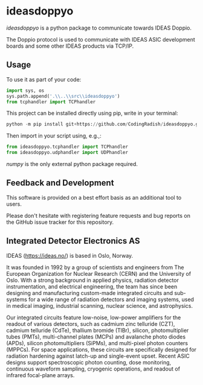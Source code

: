 # ideasdoppyo
_ideasdoppyo_ is a python package to communicate towards IDEAS Doppio.

The Doppio protocol is used to communicate with IDEAS ASIC development
boards and some other IDEAS products via TCP/IP.

## Usage

To use it as part of your code:

```python 
import sys, os
sys.path.append('.\\..\\src\\ideasdoppyo')
from tcphandler import TCPhandler
```

This project can be installed directly using pip, write in your terminal:
```python 
python -m pip install git+https://github.com/CodingRadish/ideasdoppyo.git
```

Then import in your script using, e.g.,:
```python 
from ideasdoppyo.tcphandler import TCPhandler
from ideasdoppyo.udphandler import UDPhandler
```

_numpy_ is the only external python package required.

## Feedback and Development

This software is provided on a best effort basis as an additional tool
to users.

Please don't hesitate with registering feature requests and bug reports on
the GitHub issue tracker for this repository.

## Integrated Detector Electronics AS

IDEAS (https://ideas.no/) is based in Oslo, Norway.

It was founded in 1992 by a group of scientists and engineers from The
European Organization for Nuclear Research (CERN) and the University
of Oslo. With a strong background in applied physics, radiation
detector instrumentation, and electrical engineering, the team has
since been designing and manufacturing custom-made integrated circuits
and sub-systems for a wide range of radiation detectors and imaging
systems, used in medical imaging, industrial scanning, nuclear
science, and astrophysics.

Our integrated circuits feature low-noise, low-power amplifiers for
the readout of various detectors, such as cadmium zinc telluride
(CZT), cadmium telluride (CdTe), thallium bromide (TlBr), silicon,
photomultiplier tubes (PMTs), multi-channel plates (MCPs) and
avalanche photo diodes (APDs), silicon photomultipliers (SiPMs), and
multi-pixel photon counters (MPPCs). For space applications, these
circuits are specifically designed for radiation hardening against
latch-up and single-event upset. Recent ASIC designs support
spectroscopic photon counting, dose monitoring, continuous waveform
sampling, cryogenic operations, and readout of infrared focal-plane
arrays.
